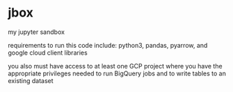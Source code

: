 # jbox
my jupyter sandbox

requirements to run this code include: python3, pandas, pyarrow, and google cloud client libraries

you also must have access to at least one GCP project where you have the appropriate privileges needed to run BigQuery jobs and to write tables to an existing dataset
